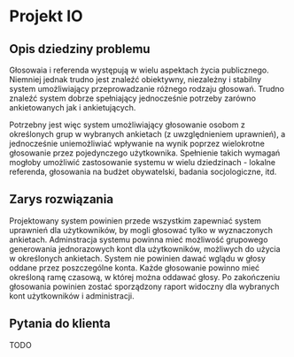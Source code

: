 # Projekt IO


## Opis dziedziny problemu

Głosowaia i referenda występują w wielu aspektach życia publicznego. Niemniej jednak trudno jest znaleźć obiektywny, niezależny i stabilny system umożliwiający przeprowadzanie różnego rodzaju głosowań. Trudno znaleźć system dobrze spełniający jednocześnie potrzeby zarówno ankietowanych jak i ankietujących.

Potrzebny jest więc system umożliwiający głosowanie osobom z określonych grup w wybranych ankietach (z uwzględnieniem uprawnień), a jednocześnie uniemożliwiać wpływanie na wynik poprzez wielokrotne głosowanie przez pojedynczego użytkownika. Spełnienie takich wymagań mogłoby umożliwić zastosowanie systemu w wielu dziedzinach - lokalne referenda, głosowania na budżet obywatelski, badania socjologiczne, itd.

## Zarys rozwiązania

Projektowany system powinien przede wszystkim zapewniać system uprawnień dla użytkowników, by mogli głosować tylko w wyznaczonych ankietach. Adminstracja systemu powinna mieć możliwość grupowego generowania jednorazowych kont dla użytkowników, możliwych do użycia w określonych ankietach. System nie powinien dawać wglądu w głosy oddane przez poszczególne konta. Każde głosowanie powinno mieć określoną ramę czasową, w której można oddawać głosy. Po zakończeniu głosowania powinien zostać sporządzony raport widoczny dla wybranych kont użytkowników i administracji.

## Pytania do klienta

TODO



